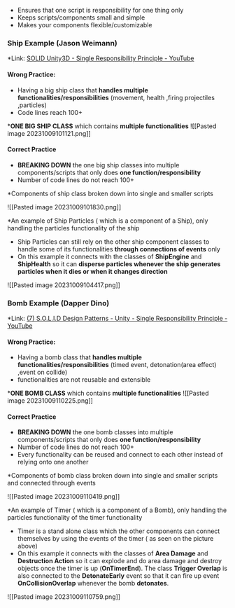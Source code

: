 * Ensures that one script is responsibility for one thing only
* Keeps scripts/components small and simple
* Makes your components flexible/customizable
### Ship Example (Jason Weimann)
*Link: [SOLID Unity3D - Single Responsibility Principle - YouTube](https://www.youtube.com/watch?v=Eyr7_l5NMds&list=PLB5_EOMkLx_WjcjrsGUXq9wpTib3NCuqg&index=2)
#### Wrong Practice:
* Having a big ship class that **handles multiple functionalities/responsibilities** (movement, health ,firing projectiles ,particles)
* Code lines reach 100+

***ONE BIG SHIP CLASS** which contains **multiple functionalities** 
![[Pasted image 20231009101121.png]]

#### Correct Practice 
* **BREAKING DOWN** the one big ship classes into multiple components/scripts that only does **one function/responsibility**
* Number of code lines do not reach 100+

*Components of ship class broken down into single and smaller scripts

![[Pasted image 20231009101830.png]]

*An example of Ship Particles ( which is a component of a Ship), only handling the particles functionality of the ship
* Ship Particles can still rely on the other ship component classes to handle some of its functionalities **through connections of events** only
* On this example it connects with the classes of **ShipEngine** and **ShipHealth** so it can **disperse particles whenever the ship generates particles when it dies or when it changes direction**

![[Pasted image 20231009104417.png]]



### Bomb Example (Dapper Dino)
*Link: [(7) S.O.L.I.D Design Patterns - Unity - Single Responsibility Principle - YouTube](https://www.youtube.com/watch?v=f5zJ4D2E0dI&t=2s)
#### Wrong Practice:
* Having a bomb class that **handles multiple functionalities/responsibilities** (timed event, detonation(area effect) ,event on collide)
* functionalities are not reusable and extensible

***ONE BOMB CLASS** which contains **multiple functionalities** 
![[Pasted image 20231009110225.png]]

#### Correct Practice 
* **BREAKING DOWN** the one bomb classes into multiple components/scripts that only does **one function/responsibility**
* Number of code lines do not reach 100+
* Every functionality can be reused and connect to each other instead of relying onto one another

*Components of bomb class broken down into single and smaller scripts and connected through events

![[Pasted image 20231009110419.png]]

*An example of Timer ( which is a component of a Bomb), only handling the particles functionality of the timer functionality
* Timer is a stand alone class which the other components can connect themselves by using the events of the timer ( as seen on the picture above)
* On this example it connects with the classes of **Area Damage** and **Destruction Action** so it can explode and do area damage and destroy objects once the timer is up (**OnTimerEnd**). The class **Trigger Overlap** is also connected to the **DetonateEarly** event so that it can fire up event **OnCollisionOverlap** whenever the bomb **detonates**.

 ![[Pasted image 20231009110759.png]]
